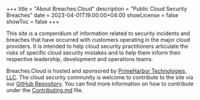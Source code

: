 +++
title = "About Breaches.Cloud"
description = "Public Cloud Security Breaches"
date = 2023-04-01T19:00:00+04:00
showLicense = false
showToc = false
+++

This site is a compendium of information related to security incidents and breaches that have occurred with customers operating in the major cloud providers. It is intended to help cloud security practitioners articulate the risks of specific cloud security mistakes and to help them inform their respective leadership, development and operations teams.

Breaches.Cloud is hosted and sponsored by [PrimeHarbor Technologies, LLC](https://www.primeharbor.com). The cloud security community is welcome to contribute to the site via our [GitHub Repository](FIXME). You can find more information on how to contribute under the [Contributing.md](FIXME) file.